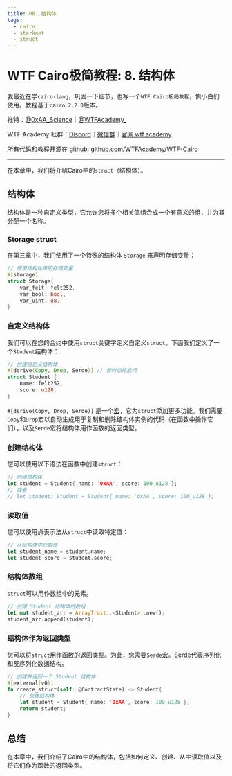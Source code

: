 ```yaml
---
title: 08. 结构体
tags:
  - cairo
  - starknet
  - struct
---
```


# WTF Cairo极简教程: 8. 结构体

我最近在学`cairo-lang`，巩固一下细节，也写一个`WTF Cairo极简教程`，供小白们使用。教程基于`cairo 2.2.0`版本。

推特：[@0xAA_Science](https://twitter.com/0xAA_Science)｜[@WTFAcademy_](https://twitter.com/WTFAcademy_)

WTF Academy 社群：[Discord](https://discord.gg/5akcruXrsk)｜[微信群](https://docs.google.com/forms/d/e/1FAIpQLSe4KGT8Sh6sJ7hedQRuIYirOoZK_85miz3dw7vA1-YjodgJ-A/viewform?usp=sf_link)｜[官网 wtf.academy](https://wtf.academy)

所有代码和教程开源在 github: [github.com/WTFAcademy/WTF-Cairo](https://github.com/WTFAcademy/WTF-Cairo)

---

在本章中，我们将介绍Cairo中的`struct`（结构体）。

## 结构体

结构体是一种自定义类型，它允许您将多个相关值组合成一个有意义的组，并为其分配一个名称。

### Storage struct
在第三章中，我们使用了一个特殊的结构体 `Storage` 来声明存储变量：

```rust
// 使用结构体声明存储变量
#[storage]
struct Storage{
    var_felt: felt252,
    var_bool: bool,
    var_uint: u8,
}
```

### 自定义结构体

我们可以在您的合约中使用`struct`关键字定义自定义`struct`。下面我们定义了一个`Student`结构体：

```rust
// 创建自定义结构体
#[derive(Copy, Drop, Serde)] // 暂时忽略此行
struct Student {
    name: felt252,
    score: u128,
}
```

`#[derive(Copy, Drop, Serde)]` 是一个[宏](https://doc.rust-lang.org/book/ch19-06-macros.html)，它为`struct`添加更多功能。我们需要`Copy`和`Drop`宏以自动生成用于复制和删除结构体实例的代码（在函数中操作它们），以及`Serde`宏将结构体用作函数的返回类型。

### 创建结构体

您可以使用以下语法在函数中创建`struct`：

```rust
// 创建结构体
let student = Student{ name: '0xAA', score: 100_u128 };
// 或者
// let student: Student = Student{ name: '0xAA', score: 100_u128 };
```

### 读取值

您可以使用点表示法从`struct`中读取特定值：

```rust
// 从结构体中获取值
let student_name = student.name;
let student_score = student.score;
```

### 结构体数组

`struct`可以用作数组中的元素。

```rust
// 创建 Student 结构体的数组
let mut student_arr = ArrayTrait::<Student>::new();
student_arr.append(student);
```

### 结构体作为返回类型

您可以将`struct`用作函数的返回类型。为此，您需要`Serde`宏。Serde代表序列化和反序列化数据结构。

```rust
// 创建并返回一个 Student 结构体
#[external(v0)]
fn create_struct(self: @ContractState) -> Student{
    // 创建结构体
    let student = Student{ name: '0xAA', score: 100_u128 };
    return student;
}
```

## 总结

在本章中，我们介绍了Cairo中的结构体，包括如何定义、创建、从中读取值以及将它们作为函数的返回类型。